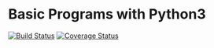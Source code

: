 Basic Programs with Python3
===========================

[![Build Status](https://travis-ci.org/ningyuansg/basic-python3.svg?branch=master)](https://travis-ci.org/ningyuansg/basic-python3)
[![Coverage Status](https://coveralls.io/repos/github/ningyuansg/basic-python3/badge.svg?branch=tests)](https://coveralls.io/github/ningyuansg/basic-python3?branch=tests)
